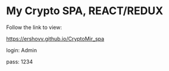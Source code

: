 # My Crypto SPA, REACT/REDUX

Follow the link to view:

https://ershovv.github.io/CryptoMir_spa


login: Admin

pass: 1234

